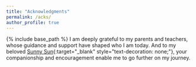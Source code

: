 ```yaml
---
title: "Acknowledgments"
permalink: /acks/
author_profile: true
---
```


{% include base_path %}
I am deeply grateful to my parents and teachers, whose guidance and support have shaped who I am today. And to my beloved [Sunny Sun](https://www.instagram.com/radi_antsunny){:target="_blank" style="text-decoration: none;"}, your companionship and encouragement enable me to go further on my journey.
